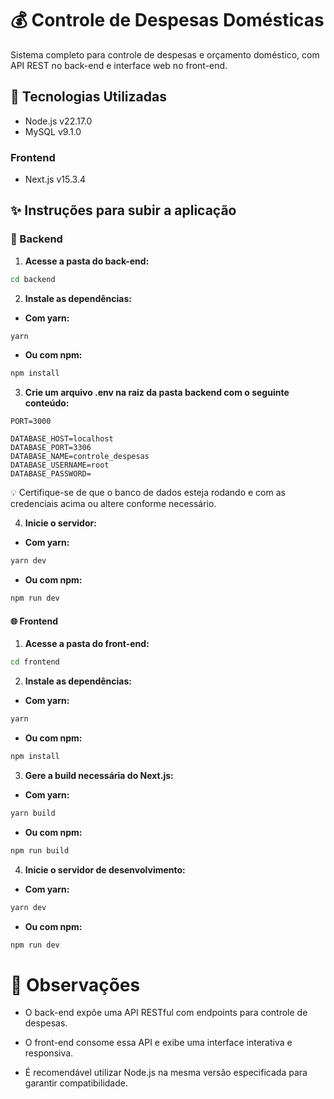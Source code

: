 # 💰 Controle de Despesas Domésticas
Sistema completo para controle de despesas e orçamento doméstico, com API REST no back-end e interface web no front-end.

## 🧰 Tecnologias Utilizadas

- Node.js v22.17.0
- MySQL v9.1.0

### Frontend

- Next.js v15.3.4 

## ✨ Instruções para subir a aplicação

### 🔧 Backend

1. **Acesse a pasta do back-end:**

```bash
cd backend
```

2. **Instale as dependências:**

- **Com yarn:**

```bash
yarn
```

- **Ou com npm:**

```bash
npm install
```

3. **Crie um arquivo .env na raiz da pasta backend com o seguinte conteúdo:**

```env
PORT=3000

DATABASE_HOST=localhost
DATABASE_PORT=3306
DATABASE_NAME=controle_despesas
DATABASE_USERNAME=root
DATABASE_PASSWORD=
```

💡 Certifique-se de que o banco de dados esteja rodando e com as credenciais acima ou altere conforme necessário.

4. **Inicie o servidor:**

- **Com yarn:**

```bash
yarn dev
```

- **Ou com npm:**

```bash
npm run dev
```


#### 🌐 Frontend

1. **Acesse a pasta do front-end:**

```bash
cd frontend
```

2. **Instale as dependências:**

- **Com yarn:**

```bash
yarn
```

- **Ou com npm:**

```bash
npm install
```

3. **Gere a build necessária do Next.js:**

- **Com yarn:**

```bash
yarn build
```

- **Ou com npm:**

```bash
npm run build
```

4. **Inicie o servidor de desenvolvimento:**

- **Com yarn:**

```bash
yarn dev
```

- **Ou com npm:**

```bash
npm run dev
```


# 📝 Observações

- O back-end expõe uma API RESTful com endpoints para controle de despesas.

- O front-end consome essa API e exibe uma interface interativa e responsiva.

- É recomendável utilizar Node.js na mesma versão especificada para garantir compatibilidade.
